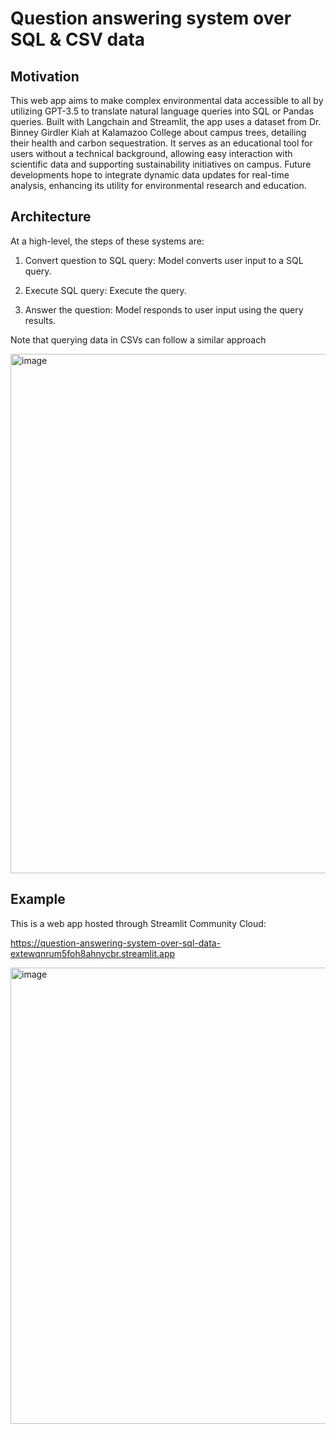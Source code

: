 # Question answering system over SQL & CSV data

## Motivation
This web app aims to make complex environmental data accessible to all by utilizing GPT-3.5 to translate natural language queries into SQL or Pandas queries. Built with Langchain and Streamlit, the app uses a dataset from Dr. Binney Girdler Kiah at Kalamazoo College about campus trees, detailing their health and carbon sequestration. It serves as an educational tool for users without a technical background, allowing easy interaction with scientific data and supporting sustainability initiatives on campus. Future developments hope to integrate dynamic data updates for real-time analysis, enhancing its utility for environmental research and education.


## Architecture

At a high-level, the steps of these systems are:

1. Convert question to SQL query: Model converts user input to a SQL query.

2. Execute SQL query: Execute the query.

3. Answer the question: Model responds to user input using the query results.

Note that querying data in CSVs can follow a similar approach

<img width="831" alt="image" src="https://github.com/user-attachments/assets/d52c7ed7-54ac-436a-99f0-3d085bb9fd14">


## Example

This is a web app hosted through Streamlit Community Cloud:

https://question-answering-system-over-sql-data-extewqnrum5foh8ahnycbr.streamlit.app 

<img width="730" alt="image" src="https://github.com/user-attachments/assets/8542a68a-5d9e-41d5-9438-1c41d7ecfc49">

